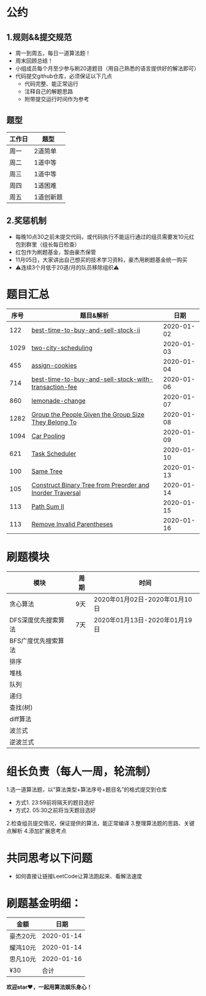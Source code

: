 # 公约
## 1.规则&&提交规范
- 周一到周五，每日一道算法题！
- 周末回顾总结！
- 小组成员每个月至少参与刷20道题目（用自己熟悉的语言提供好的解法即可）
- 代码提交github仓库，必须保证以下几点
    - 代码完整、能正常运行
    - 注释自己的解题思路
    - 附带提交运行时间作为参考

## 题型
|工作日|题型|
|--|--|
|周一|2道简单|
|周二|1道中等|
|周三|1道中等|
|周四|1道困难|
|周五|1道创新题|

## 2.奖惩机制
- 每晚10点30之前未提交代码，或代码执行不能运行通过的组员需要发10元红包到群里（组长每日检查）
- 红包作为刷题基金，暂由豪杰保管
- 11月05日，大家讲出自己想买的技术学习资料，豪杰用刷题基金统一购买
- ⚠️连续3个月低于20道/月的队员移除组织⚠️

# 题目汇总
|序号|题目&解析|日期|
|--|--|--|
|122|[best-time-to-buy-and-sell-stock-ii](problems/122.best-time-to-buy-and-sell-stock-ii.md)|2020-01-02|
|1029|[two-city-scheduling](problems/1029.two-city-scheduling.md)|2020-01-03|
|455|[assign-cookies](problems/455.assign-cookies.md)|2020-01-04|
|714|[best-time-to-buy-and-sell-stock-with-transaction-fee](problems/714.best-time-to-buy-and-sell-stock-with-transaction-fee.md)|2020-01-06|
|860|[lemonade-change](problems/860.lemonade-change.md)|2020-01-07|
|1282|[Group the People Given the Group Size They Belong To](problems/1282.%20Group%20the%20People%20Given%20the%20Group%20Size%20They%20Belong%20To.md)|2020-01-08|
|1094|[Car Pooling](problems/1094.%20Car%20Pooling.md)|2020-01-09|
|621|[Task Scheduler](problems/621.%20Task%20Scheduler.md)|2020-01-10|
|100|[Same Tree](problems/100.SameTree.md)|2020-01-13|
|105|[Construct Binary Tree from Preorder and Inorder Traversal](problems/105.ConstructBinaryTreefromPreorderandInorderTraversal.md)|2020-01-14|
|113|[Path Sum II](problems/113.PathSumII.md)|2020-01-15|
|113|[Remove Invalid Parentheses](problems/301.RemoveInvalidParentheses.md)|2020-01-16| 

# 刷题模块
|模块|周期|时间|
|--|--|--|
|贪心算法|9天|2020年01月02日-2020年01月10日|
|DFS深度优先搜索算法|7天|2020年01月13日-2020年01月19日|
|BFS广度优先搜索算法|||
|排序||
|堆栈||
|队列||
|递归||
|查找(树)|||
|diff算法|||
|波兰式||
|逆波兰式||

# 组长负责（每人一周，轮流制）
1.选一道算法题，以“算法类型+算法序号+题目名”的格式提交到仓库
- 方式1.
    23:59前将隔天的题目选好
- 方式2.
    05:30之前将当天题目选好

2.检查组员提交情况，保证提供的算法，能正常编译
3.整理算法题的思路、关键点解析
4.添加扩展思考点

# 共同思考以下问题
- 如何直接让链接LeetCode让算法跑起来、看解法速度

# 刷题基金明细：
|金额|日期|
|--|--|
|豪杰20元|2020-01-14||2020-01-16|
|耀鸿10元|2020-01-14|
|思凡10元|2020-01-16|
|¥30|合计|

**欢迎star❤️，一起用算法娱乐身心！**
<!-- 
群公告
(01月13日-01月19日)组长：思凡
本周刷题模块：深度优先搜索
组长负责：
1.选一道算法题，以“算法类型+算法序号+题目名”的格式提交到仓库
- 方式1.
    23:59前将隔天的题目选好
- 方式2.
    05:30之前将当天题目选好
2.检查组员提交情况，保证提供的算法，能正常编译
3.整理算法题的思路、关键点解析
4.添加扩展思考点
5.当天晚上10点30之前截止提交，代码不能正常通过和未提交的队员请主动按10元/道发红包到群里，由豪杰保管作为刷题基金。
刷题基金明细：
20元(思凡) 
-->